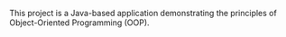 This project is a Java-based application demonstrating the principles of Object-Oriented Programming (OOP).
